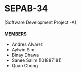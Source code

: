 # SEPAB-34
[Software Development Project -A]

#### MEMBERS
- Andres Alvarez
- Aylwin Sim
- Binay Dhawa
- Sanee Salim (101887181)
- Quan Chong
